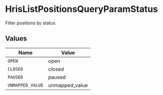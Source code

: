 # HrisListPositionsQueryParamStatus

Filter positions by status


## Values

| Name             | Value            |
| ---------------- | ---------------- |
| `OPEN`           | open             |
| `CLOSED`         | closed           |
| `PAUSED`         | paused           |
| `UNMAPPED_VALUE` | unmapped_value   |